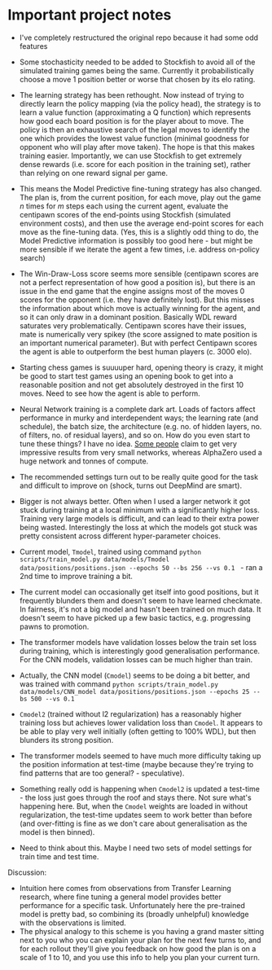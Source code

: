 # Important project notes

- I've completely restructured the original repo because it had some odd features
- Some stochasticity needed to be added to Stockfish to avoid all of the simulated training games being the same. Currently it probabilistically choose a move 1 position better or worse that chosen by its elo rating.
- The learning strategy has been rethought. Now instead of trying to directly learn the policy mapping (via the policy head), the strategy is to learn a value function (approximating a Q function) which represents how good each board position is for the player about to move. The policy is then an exhaustive search of the legal moves to identify the one which provides the lowest value function (minimal goodness for opponent who will play after move taken).
The hope is that this makes training easier. Importantly, we can use Stockfish to get extremely dense rewards (i.e. score for each position in the training set), rather than relying on one reward signal per game.
- This means the Model Predictive fine-tuning strategy has also changed. The plan is, from the current position, for each move, play out the game $n$ times for $m$ steps each using the current agent, evaluate the centipawn scores of the end-points using Stockfish (simulated environment costs), and then use the average end-point scores for each move as the fine-tuning data. (Yes, this is a slightly odd thing to do, the Model Predictive information is possibly too good here - but might be more sensible if we iterate the agent a few times, i.e. address on-policy search)
- The Win-Draw-Loss score seems more sensible (centipawn scores are not a perfect representation of how good a position is), but there is an issue in the end game that the engine assigns most of the moves 0 scores for the opponent (i.e. they have definitely lost). But this misses the information about which move is actually winning for the agent, and so it can only draw in a dominant position. Basically WDL reward saturates very problematically.
Centipawn scores have their issues, mate is numerically very spikey (the score assigned to mate position is an important numerical parameter). But with perfect Centipawn scores the agent is able to outperform the best human players (c. 3000 elo).
- Starting chess games is suuuuper hard, opening theory is crazy, it might be good to start test games using an opening book to get into a reasonable position and not get absolutely destroyed in the first 10 moves. Need to see how the agent is able to perform.

- Neural Network training is a complete dark art. Loads of factors affect performance in murky and interdependent ways; the learning rate (and schedule), the batch size, the architecture (e.g. no. of hidden layers, no. of filters, no. of residual layers), and so on. How do you even start to tune these things? I have no idea. [Some people](https://github.com/dogeystamp/chess_inator) claim to get very impressive results from very small networks, whereas AlphaZero used a huge network and tonnes of compute.
- The recommended settings turn out to be really quite good for the task and difficult to improve on (shock, turns out DeepMind are smart).
- Bigger is not always better. Often when I used a larger network it got stuck during training at a local minimum with a significantly higher loss. Training very large models is difficult, and can lead to their extra power being wasted. Interestingly the loss at which the models got stuck was pretty consistent across different hyper-parameter choices.

- Current model, `Tmodel`, trained using command ```python scripts/train_model.py data/models/Tmodel data/positions/positions.json --epochs 50 --bs 256 --vs 0.1 ``` - ran a 2nd time to improve training a bit.
- The current model can occasionally get itself into good positions, but it frequently blunders them and doesn't seem to have learned checkmate. In fairness, it's not a big model and hasn't been trained on much data. It doesn't seem to have picked up a few basic tactics, e.g. progressing pawns to promotion.
- The transformer models have validation losses below the train set loss during training, which is interestingly good generalisation performance. For the CNN models, validation losses can be much higher than train.
- Actually, the CNN model (`Cmodel`) seems to be doing a bit better, and was trained with command ```python scripts/train_model.py data/models/CNN_model data/positions/positions.json --epochs 25 --bs 500 --vs 0.1```
- `Cmodel2` (trained without l2 regularization) has a reasonably higher training loss but achieves lower validation loss than `Cmodel`. It appears to be able to play very well initially (often getting to 100% WDL), but then blunders its strong position.
- The transformer models seemed to have much more difficulty taking up the position information at test-time (maybe because they're trying to find patterns that are too general? - speculative).
- Something really odd is happening when `Cmodel2` is updated a test-time - the loss just goes through the roof and stays there. Not sure what's happening here. But, when the `Cmodel` weights are loaded in without regularization, the test-time updates seem to work better than before (and over-fitting is fine as we don't care about generalisation as the model is then binned).
- Need to think about this. Maybe I need two sets of model settings for train time and test time.

Discussion:
- Intuition here comes from observations from Transfer Learning research, where fine tuning a general model provides better performance for a specific task. Unfortunately here the pre-trained model is pretty bad, so combining its (broadly unhelpful) knowledge with the observations is limited.
- The physical analogy to this scheme is you having a grand master sitting next to you who you can explain your plan for the next few turns to, and for each rollout they'll give you feedback on how good the plan is on a scale of 1 to 10, and you use this info to help you plan your current turn.